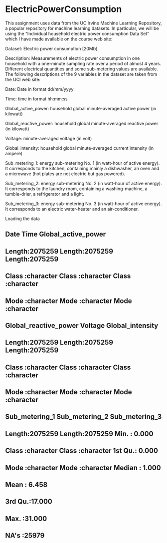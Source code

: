 # ElectricPowerConsumption
This assignment uses data from the UC Irvine Machine Learning Repository, a popular repository for machine learning datasets. In particular, we will be using the “Individual household electric power consumption Data Set” which I have made available on the course web site:

Dataset: Electric power consumption [20Mb]

Description: Measurements of electric power consumption in one household with a one-minute sampling rate over a period of almost 4 years. Different electrical quantities and some sub-metering values are available. The following descriptions of the 9 variables in the dataset are taken from the UCI web site:

Date: Date in format dd/mm/yyyy

Time: time in format hh:mm:ss

Global_active_power: household global minute-averaged active power (in kilowatt)

Global_reactive_power: household global minute-averaged reactive power (in kilowatt)

Voltage: minute-averaged voltage (in volt)

Global_intensity: household global minute-averaged current intensity (in ampere)

Sub_metering_1: energy sub-metering No. 1 (in watt-hour of active energy). It corresponds to the kitchen, containing mainly a dishwasher, an oven and a microwave (hot plates are not electric but gas powered).

Sub_metering_2: energy sub-metering No. 2 (in watt-hour of active energy). It corresponds to the laundry room, containing a washing-machine, a tumble-drier, a refrigerator and a light.

Sub_metering_3: energy sub-metering No. 3 (in watt-hour of active energy). It corresponds to an electric water-heater and an air-conditioner.

Loading the data
##      Date               Time           Global_active_power
##  Length:2075259     Length:2075259     Length:2075259     
##  Class :character   Class :character   Class :character   
##  Mode  :character   Mode  :character   Mode  :character   
##                                                           
##                                                           
##                                                           
##                                                           
##  Global_reactive_power   Voltage          Global_intensity  
##  Length:2075259        Length:2075259     Length:2075259    
##  Class :character      Class :character   Class :character  
##  Mode  :character      Mode  :character   Mode  :character  
##                                                             
##                                                             
##                                                             
##                                                             
##  Sub_metering_1     Sub_metering_2     Sub_metering_3  
##  Length:2075259     Length:2075259     Min.   : 0.000  
##  Class :character   Class :character   1st Qu.: 0.000  
##  Mode  :character   Mode  :character   Median : 1.000  
##                                        Mean   : 6.458  
##                                        3rd Qu.:17.000  
##                                        Max.   :31.000  
##                                        NA's   :25979

